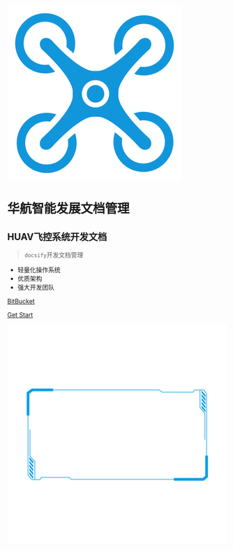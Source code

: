 ![logo](_assets/logo.svg)

# 华航智能发展文档管理

## HUAV飞控系统开发文档

> `docsify`开发文档管理

* 轻量化操作系统
* 优质架构
* 强大开发团队

[BitBucket](https://bitbucket.org/innovation_future/develop_doc)

[Get Start](#quick_start)

<!-- 背景图片 -->

![bg](_assets/bg.png)

